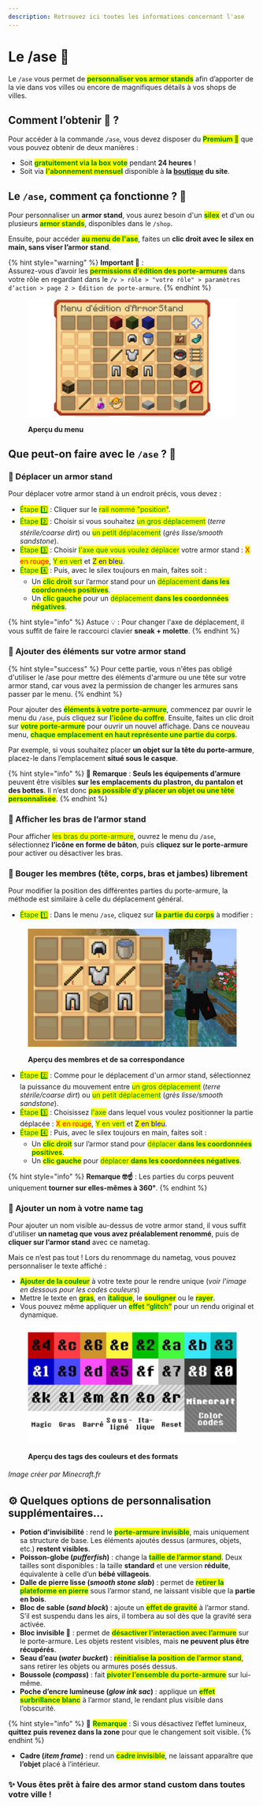 ```yaml
---
description: Retrouvez ici toutes les informations concernant l'ase
---
```


# Le /ase 🎎

Le `/ase` vous permet de <mark style="color:green;">**personnaliser vos armor stands**</mark> afin d’apporter de la vie dans vos villes ou encore de magnifiques détails à vos shops de villes.

## Comment l’obtenir 🎁 ?

Pour accéder à la commande `/ase`, vous devez disposer du <mark style="color:green;">**Premium 👑**</mark> que vous pouvez obtenir de deux manières :

* Soit <mark style="color:green;">**gratuitement via la box vote**</mark> pendant **24 heures** !
* Soit via <mark style="color:green;">**l'abonnement mensuel**</mark> disponible à **la <a href="https://store.evolucraft.fr/">boutique</a> du site**.

## Le `/ase`, comment ça fonctionne ? 🤔

Pour personnaliser un **armor stand**, vous aurez besoin d'un <mark style="color:green;">**silex**</mark> et d'un ou plusieurs <mark style="color:green;">**armor stands**</mark>, disponibles dans le `/shop`.

Ensuite, pour accéder <mark style="color:green;">**au menu de l'ase**</mark>, faites un **clic droit avec le silex en main, sans viser l’armor stand**.

{% hint style="warning" %}
**Important 🚨** :  
Assurez-vous d’avoir les <mark style="color:green;">**permissions d’édition des porte-armures**</mark> dans votre rôle en regardant dans le `/v > rôle > "votre rôle" > paramètres d’action > page 2 > Édition de porte-armure`.
{% endhint %}

<figure><img src="../.gitbook/assets/Tuto_Et_Astuce/Tuto-Astuce-AseMenu.png" alt=""><figcaption><p><strong>Aperçu du menu</strong></p></figcaption></figure>

## Que peut-on faire avec le `/ase` ? 🔎

### 💠 Déplacer un armor stand

Pour déplacer votre armor stand à un endroit précis, vous devez :

* <mark style="color:green;">Étape 1️⃣</mark> : Cliquer sur le <mark style="color:green;">rail nommé "position"</mark>.
* <mark style="color:green;">Étape 2️⃣</mark> : Choisir si vous souhaitez <mark style="color:green;">un gros déplacement</mark> (*terre stérile/coarse dirt*) ou <mark style="color:green;">un petit déplacement</mark> (*grès lisse/smooth sandstone*).
* <mark style="color:green;">Étape 3️⃣</mark> : Choisir <mark style="color:green;">l'axe que vous voulez déplacer</mark> votre armor stand : <mark style="color:red;">X en rouge</mark>, <mark style="color:green;">Y en vert</mark> et <mark style="color:blue;">Z en bleu</mark>.
* <mark style="color:green;">Étape 4️⃣</mark> : Puis, avec le silex toujours en main, faites soit :
  * Un <mark style="color:green;">**clic droit**</mark> sur l’armor stand pour un <mark style="color:green;">déplacement **dans les coordonnées positives**</mark>.
  * Un <mark style="color:green;">**clic gauche**</mark> pour un <mark style="color:green;">déplacement **dans les coordonnées négatives**</mark>.

{% hint style="info" %}
Astuce 💡 : Pour changer l'axe de déplacement, il vous suffit de faire le raccourci clavier **sneak + molette**.
{% endhint %}

### 💠 Ajouter des éléments sur votre armor stand

{% hint style="success" %} 
Pour cette partie, vous n'êtes pas obligé d'utiliser le /ase pour mettre des éléments d'armure ou une tête sur votre armor stand, car vous avez la permission de changer les armures sans passer par le menu.
{% endhint %}

Pour ajouter des <mark style="color:green;">**éléments à votre porte-armure**</mark>, commencez par ouvrir le menu du `/ase`, puis cliquez sur <mark style="color:green;">**l’icône du coffre**</mark>. Ensuite, faites un clic droit sur <mark style="color:green;">**votre porte-armure**</mark> pour ouvrir un nouvel affichage. Dans ce nouveau menu, <mark style="color:green;">**chaque emplacement en haut représente une partie du corps**</mark>.

Par exemple, si vous souhaitez placer **un objet sur la tête du porte-armure**, placez-le dans l’emplacement **situé sous le casque**.

{% hint style="info" %}
🔎 **Remarque** : **Seuls les équipements d’armure** peuvent être visibles **sur les emplacements du plastron, du pantalon et des bottes**. Il n’est donc <mark style="color:green;">**pas possible d’y placer un objet ou une tête personnalisée**</mark>.
{% endhint %}

### 💠 Afficher les bras de l’armor stand

Pour afficher <mark style="color:green;">les bras du porte-armure</mark>, ouvrez le menu du `/ase`, sélectionnez **l’icône en forme de bâton**, puis **cliquez sur le porte-armure** pour activer ou désactiver les bras.

### 💠 Bouger les membres (tête, corps, bras et jambes) librement

Pour modifier la position des différentes parties du porte-armure, la méthode est similaire à celle du déplacement général.

* <mark style="color:green;">Étape 1️⃣</mark> : Dans le menu `/ase`, cliquez sur <mark style="color:green;">**la partie du corps**</mark> à modifier :

<figure><img src="../.gitbook/assets/Tuto_Et_Astuce/Tuto-Astuce-AseMembre.png" alt=""><figcaption><p><strong>Aperçu des membres et de sa correspondance</strong></p></figcaption></figure>

* <mark style="color:green;">Étape 2️⃣</mark> : Comme pour le déplacement d'un armor stand, sélectionnez la puissance du mouvement entre <mark style="color:green;">un gros déplacement</mark> (*terre stérile/coarse dirt*) ou <mark style="color:green;">un petit déplacement</mark> (*grès lisse/smooth sandstone*).
* <mark style="color:green;">Étape 3️⃣</mark> : Choisissez <mark style="color:green;">l'axe</mark> dans lequel vous voulez positionner la partie déplacée : <mark style="color:red;">X en rouge</mark>, <mark style="color:green;">Y en vert</mark> et <mark style="color:blue;">Z en bleu</mark>.
* <mark style="color:green;">Étape 4️⃣</mark> : Puis, avec le silex toujours en main, faites soit :
  * Un <mark style="color:green;">**clic droit**</mark> sur l’armor stand pour <mark style="color:green;">déplacer **dans les coordonnées positives**</mark>.
  * Un <mark style="color:green;">**clic gauche**</mark> pour <mark style="color:green;">déplacer **dans les coordonnées négatives**</mark>.

{% hint style="info" %}
**Remarque 🤓☝** : Les parties du corps peuvent uniquement **tourner sur elles-mêmes à 360°**.
{% endhint %}

### 💠 Ajouter un nom à votre name tag

Pour ajouter un nom visible au-dessus de votre armor stand, il vous suffit d'utiliser **un nametag que vous avez préalablement renommé**, puis de **cliquer sur l’armor stand** avec ce nametag.

Mais ce n’est pas tout ! Lors du renommage du nametag, vous pouvez personnaliser le texte affiché :
- <mark style="color:green;">**Ajouter de la couleur**</mark> à votre texte pour le rendre unique (*voir l'image en dessous pour les codes couleurs*)
- Mettre le texte en <mark style="color:green;">**gras**</mark>, en <mark style="color:green;">**italique**</mark>, le <mark style="color:green;">**souligner**</mark> ou le <mark style="color:green;">**rayer**</mark>.
- Vous pouvez même appliquer un <mark style="color:green;">**effet “glitch”**</mark> pour un rendu original et dynamique.

<figure><img src="../.gitbook/assets/Tuto_Et_Astuce/Tuto-Astuce-AseCouleurs.png" alt=""><figcaption><p><strong>Aperçu des tags des couleurs et des formats</strong></p></figcaption></figure>

###### Image créer par Minecraft.fr

## ⚙️ Quelques options de personnalisation supplémentaires...

* **Potion d'invisibilité** : rend le <mark style="color:green;">**porte-armure invisible**</mark>, mais uniquement sa structure de base. Les éléments ajoutés dessus (armures, objets, etc.) **restent visibles**.
* **Poisson-globe (*pufferfish*)** : change la <mark style="color:green;">**taille de l’armor stand**</mark>. Deux tailles sont disponibles : la taille **standard** et une version **réduite**, équivalente à celle d’un **bébé villageois**.
* **Dalle de pierre lisse (*smooth stone slab*)** : permet de <mark style="color:green;">**retirer la plateforme en pierre**</mark> sous l’armor stand, ne laissant visible que la **partie en bois**.
* **Bloc de sable (*sand block*)** : ajoute un <mark style="color:green;">**effet de gravité**</mark> à l’armor stand. S’il est suspendu dans les airs, il tombera au sol dès que la gravité sera activée.
* **Bloc invisible 🚫** : permet de <mark style="color:green;">**désactiver l’interaction avec l’armure**</mark> sur le porte-armure. Les objets restent visibles, mais **ne peuvent plus être récupérés**.
* **Seau d’eau (*water bucket*)** : <mark style="color:green;">**réinitialise la position de l’armor stand**</mark>, sans retirer les objets ou armures posés dessus.
* **Boussole (*compass*)** : fait <mark style="color:green;">**pivoter l’ensemble du porte-armure**</mark> sur lui-même.
* **Poche d’encre lumineuse (*glow ink sac*)** : applique un <mark style="color:green;">**effet surbrillance blanc**</mark> à l’armor stand, le rendant plus visible dans l’obscurité.

{% hint style="info" %}
🔎 <mark style="color:green;">**Remarque**</mark> : Si vous désactivez l’effet lumineux, **quittez puis revenez dans la zone** pour que le changement soit visible.
{% endhint %}

* **Cadre (*item frame*)** : rend un <mark style="color:green;">**cadre invisible**</mark>, ne laissant apparaître que **l’objet** placé à l’intérieur.

### ✨ Vous êtes prêt à faire des armor stand custom dans toutes votre ville !
